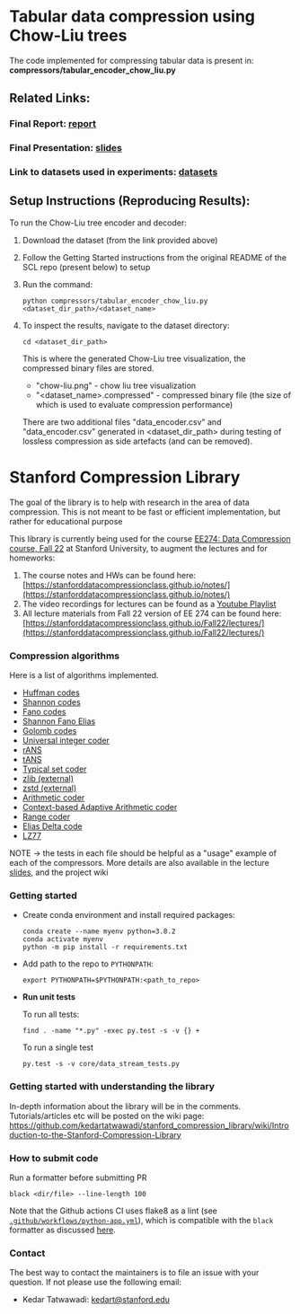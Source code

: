 
# Tabular data compression using Chow-Liu trees
The code implemented for compressing tabular data is present in: **compressors/tabular_encoder_chow_liu.py**

## Related Links:
### Final Report: [report](https://drive.google.com/file/d/1gzosY72L8ESPPcTyEp9izxsYRYTqvdlP/view?usp=share_link)
### Final Presentation: [slides](https://drive.google.com/file/d/1yizFKRgNrnoe1O9nJBoWuEcdYOTmqCYM/view?usp=share_link)
### Link to datasets used in experiments: [datasets](https://drive.google.com/drive/folders/1P6eRvEq-ud0i9nBpzYL4ZSGN1iZs8qpi?usp=share_link)

## Setup Instructions (Reproducing Results):
To run the Chow-Liu tree encoder and decoder:

1. Download the dataset (from the link provided above)
2. Follow the Getting Started instructions from the original README of the SCL repo (present below) to setup
3. Run the command:
    ```
    python compressors/tabular_encoder_chow_liu.py <dataset_dir_path>/<dataset_name>
    ```
4. To inspect the results, navigate to the dataset directory:
    ```
    cd <dataset_dir_path>
    ```
    
    This is where the generated Chow-Liu tree visualization, the compressed binary files are stored.
    - "chow-liu.png" - chow liu tree visualization
    - "<dataset_name>.compressed" - compressed binary file (the size of which is used to evaluate compression performance)
    
    There are two additional files "data_encoder.csv" and "data_encoder.csv" generated in <dataset_dir_path> during testing of lossless compression as side artefacts (and can be removed).


# Stanford Compression Library
The goal of the library is to help with research in the area of data compression. This is not meant to be fast or efficient implementation, but rather for educational purpose

This library is currently being used for the course [EE274: Data Compression course, Fall 22](https://stanforddatacompressionclass.github.io/Fall22/) at Stanford University, to augment the lectures and for homeworks: 
1. The course notes and HWs can be found here: [https://stanforddatacompressionclass.github.io/notes/](https://stanforddatacompressionclass.github.io/notes/)
2. The video recordings for lectures can be found as a [Youtube Playlist](https://youtube.com/playlist?list=PLv_7iO_xlL0Jgc35Pqn7XP5VTQ5krLMOl)
3. All lecture materials from Fall 22 version of EE 274 can be found here: [https://stanforddatacompressionclass.github.io/Fall22/lectures/](https://stanforddatacompressionclass.github.io/Fall22/lectures/)

### Compression algorithms
Here is a list of algorithms implemented.
- [Huffman codes](compressors/huffman_coder.py)
- [Shannon codes](compressors/shannon_coder.py)
- [Fano codes](compressors/fano_coder.py)
- [Shannon Fano Elias](compressors/shannon_fano_elias_coder.py)
- [Golomb codes](compressors/golomb_coder.py)
- [Universal integer coder](compressors/universal_integer_coder.py)
- [rANS](compressors/rANS.py)
- [tANS](compressors/tANS.py)
- [Typical set coder](compressors/typical_set_coder.py)
- [zlib (external)](external_compressors/zlib_external.py)
- [zstd (external)](external_compressors/zstd_external.py)
- [Arithmetic coder](compressors/arithmetic_coding.py)
- [Context-based Adaptive Arithmetic coder](compressors/probability_models.py)
- [Range coder](compressors/range_coder.py)
- [Elias Delta code](compressors/elias_delta_uint_coder.py)
- [LZ77](compressors/lz77.py)


NOTE -> the tests in each file should be helpful as a "usage" example of each of the compressors. More details are also available in the lecture [slides](https://stanforddatacompressionclass.github.io/Fall22/lectures/), and the project wiki



### Getting started
- Create conda environment and install required packages:
    ```
    conda create --name myenv python=3.8.2
    conda activate myenv
    python -m pip install -r requirements.txt
    ```
- Add path to the repo to `PYTHONPATH`:
    ```
    export PYTHONPATH=$PYTHONPATH:<path_to_repo>
    ``` 

- **Run unit tests**

  To run all tests:
    ```
    find . -name "*.py" -exec py.test -s -v {} +
    ```

  To run a single test
  ```
  py.test -s -v core/data_stream_tests.py
  ```

### Getting started with understanding the library
In-depth information about the library will be in the comments. Tutorials/articles etc will be posted on the wiki page: 
https://github.com/kedartatwawadi/stanford_compression_library/wiki/Introduction-to-the-Stanford-Compression-Library

### How to submit code

Run a formatter before submitting PR
```
black <dir/file> --line-length 100
```

Note that the Github actions CI uses flake8 as a lint (see [`.github/workflows/python-app.yml`](.github/workflows/python-app.yml)), which is compatible with the `black` formatter as discussed [here](https://black.readthedocs.io/en/stable/guides/using_black_with_other_tools.html#flake8).

### Contact
The best way to contact the maintainers is to file an issue with your question. 
If not please use the following email:
- Kedar Tatwawadi: kedart@stanford.edu

